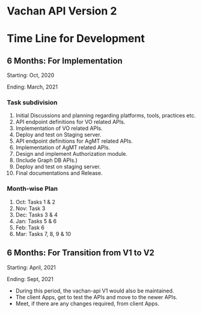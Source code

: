# Vachan API Version 2

# Time Line for Development

## 6 Months: For Implementation 
Starting: Oct, 2020

Ending: March, 2021

### Task subdivision
1. Initial Discussions and planning regarding platforms, tools, practices etc.
2. API endpoint definitions for VO related APIs.
3. Implementation of VO related APIs.
4. Deploy and test on Staging server.
5. API endpoint definitions for AgMT related APIs.
6. Implementation of AgMT related APIs.
7. Design and implement Authorization module.
8. (Include Graph DB APIs.)
9. Deploy and test on staging server.
10. Final documentations and Release.

### Month-wise Plan
1. Oct: Tasks 1 & 2
2. Nov: Task 3
3. Dec: Tasks 3 & 4
4. Jan: Tasks 5 & 6
5. Feb: Task 6
6. Mar: Tasks 7, 8, 9 & 10
	
## 6 Months: For Transition from V1 to V2

Starting: April, 2021

Ending: Sept, 2021

* During this period, the vachan-api V1 would also be maintained.
* The client Apps, get to test the APIs and move to the newer APIs.
* Meet, if there are any changes required, from client Apps.
